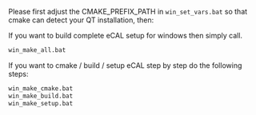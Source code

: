 Please first adjust the CMAKE_PREFIX_PATH in `win_set_vars.bat` so that cmake can detect your QT installation, then:

If you want to build complete eCAL setup for windows then simply call. 

```bash
win_make_all.bat
```

If you want to cmake / build / setup eCAL step by step do the following steps:

```bash
win_make_cmake.bat
win_make_build.bat
win_make_setup.bat
```
